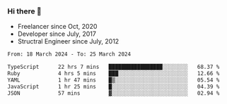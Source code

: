 ### Hi there 👋

- Freelancer since Oct, 2020
- Developer since July, 2017
- Structral Engineer since July, 2012

<!--START_SECTION:waka-->

```txt
From: 18 March 2024 - To: 25 March 2024

TypeScript      22 hrs 7 mins   █████████████████░░░░░░░░   68.37 %
Ruby            4 hrs 5 mins    ███░░░░░░░░░░░░░░░░░░░░░░   12.66 %
YAML            1 hr 47 mins    █▒░░░░░░░░░░░░░░░░░░░░░░░   05.54 %
JavaScript      1 hr 25 mins    █░░░░░░░░░░░░░░░░░░░░░░░░   04.39 %
JSON            57 mins         ▓░░░░░░░░░░░░░░░░░░░░░░░░   02.94 %
```

<!--END_SECTION:waka-->
